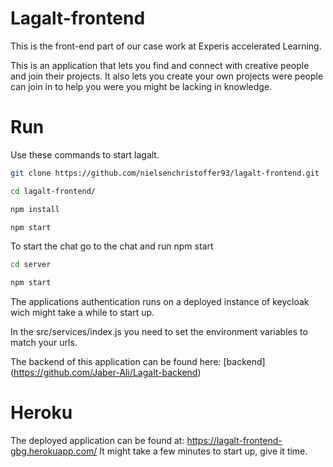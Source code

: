 # Lagalt-frontend
This is the front-end part of our case work at Experis accelerated Learning.

This is an application that lets you find and connect with creative people and join their projects.
It also lets you create your own projects were people can join in to help you were you might be lacking in knowledge.

# Run
Use these commands to start lagalt.

```bash
git clone https://github.com/nielsenchristoffer93/lagalt-frontend.git
```
```bash
cd lagalt-frontend/
```
```bash
npm install
```

```bash
npm start
```
To start the chat go to the chat and run npm start

```bash
cd server
```

```bash
npm start
```

The applications authentication runs on a deployed instance of keycloak wich might take a while to start up.

In the src/services/index.js you need to set the environment variables to match your urls.

The backend of this application can be found here: [backend] (https://github.com/Jaber-Ali/Lagalt-backend)

# Heroku

The deployed application can be found at: https://lagalt-frontend-gbg.herokuapp.com/
It might take a few minutes to start up, give it time.
